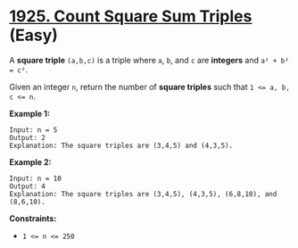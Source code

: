 # [1925. Count Square Sum Triples][link] (Easy)

[link]: https://leetcode.com/problems/count-square-sum-triples/

A **square triple** `(a,b,c)` is a triple where `a`, `b`, and `c` are **integers** and `a² + b² =
c²`.

Given an integer `n`, return the number of **square triples** such that  `1 <= a, b, c <= n`.

**Example 1:**

```
Input: n = 5
Output: 2
Explanation: The square triples are (3,4,5) and (4,3,5).
```

**Example 2:**

```
Input: n = 10
Output: 4
Explanation: The square triples are (3,4,5), (4,3,5), (6,8,10), and (8,6,10).
```

**Constraints:**

- `1 <= n <= 250`
